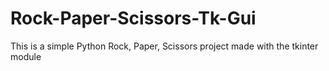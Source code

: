 # Rock-Paper-Scissors-Tk-Gui
This is a simple Python Rock, Paper, Scissors project made with the tkinter module
